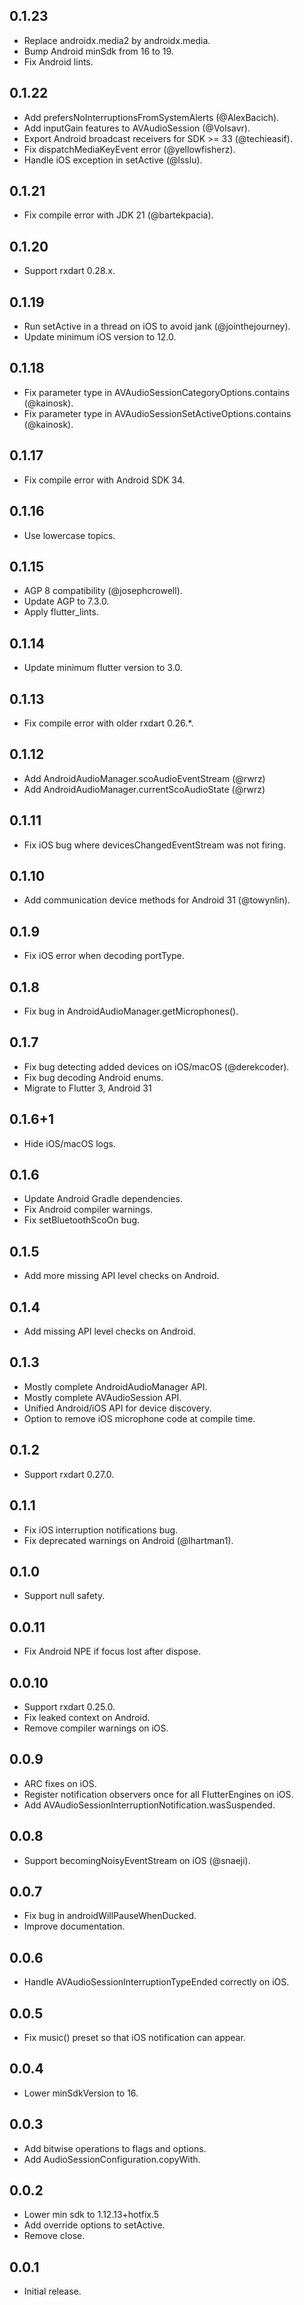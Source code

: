 ## 0.1.23

* Replace androidx.media2 by androidx.media.
* Bump Android minSdk from 16 to 19.
* Fix Android lints.

## 0.1.22

* Add prefersNoInterruptionsFromSystemAlerts (@AlexBacich).
* Add inputGain features to AVAudioSession (@Volsavr).
* Export Android broadcast receivers for SDK >= 33 (@techieasif).
* Fix dispatchMediaKeyEvent error (@yellowfisherz).
* Handle iOS exception in setActive (@lsslu).

## 0.1.21

* Fix compile error with JDK 21 (@bartekpacia).

## 0.1.20

* Support rxdart 0.28.x.

## 0.1.19

* Run setActive in a thread on iOS to avoid jank (@jointhejourney).
* Update minimum iOS version to 12.0.

## 0.1.18

* Fix parameter type in AVAudioSessionCategoryOptions.contains (@kainosk).
* Fix parameter type in AVAudioSessionSetActiveOptions.contains (@kainosk).

## 0.1.17

* Fix compile error with Android SDK 34.

## 0.1.16

* Use lowercase topics.

## 0.1.15

* AGP 8 compatibility (@josephcrowell).
* Update AGP to 7.3.0.
* Apply flutter_lints.

## 0.1.14

* Update minimum flutter version to 3.0.

## 0.1.13

* Fix compile error with older rxdart 0.26.*.

## 0.1.12

* Add AndroidAudioManager.scoAudioEventStream (@rwrz)
* Add AndroidAudioManager.currentScoAudioState (@rwrz)

## 0.1.11

* Fix iOS bug where devicesChangedEventStream was not firing.

## 0.1.10

* Add communication device methods for Android 31 (@towynlin).

## 0.1.9

* Fix iOS error when decoding portType.

## 0.1.8

* Fix bug in AndroidAudioManager.getMicrophones().

## 0.1.7

* Fix bug detecting added devices on iOS/macOS (@derekcoder).
* Fix bug decoding Android enums.
* Migrate to Flutter 3, Android 31

## 0.1.6+1

* Hide iOS/macOS logs.

## 0.1.6

* Update Android Gradle dependencies.
* Fix Android compiler warnings.
* Fix setBluetoothScoOn bug.

## 0.1.5

* Add more missing API level checks on Android.

## 0.1.4

* Add missing API level checks on Android.

## 0.1.3

* Mostly complete AndroidAudioManager API.
* Mostly complete AVAudioSession API.
* Unified Android/iOS API for device discovery.
* Option to remove iOS microphone code at compile time.

## 0.1.2

* Support rxdart 0.27.0.

## 0.1.1

* Fix iOS interruption notifications bug.
* Fix deprecated warnings on Android (@lhartman1).

## 0.1.0

* Support null safety.

## 0.0.11

* Fix Android NPE if focus lost after dispose.

## 0.0.10

* Support rxdart 0.25.0.
* Fix leaked context on Android.
* Remove compiler warnings on iOS.

## 0.0.9

* ARC fixes on iOS.
* Register notification observers once for all FlutterEngines on iOS.
* Add AVAudioSessionInterruptionNotification.wasSuspended.

## 0.0.8

* Support becomingNoisyEventStream on iOS (@snaeji).

## 0.0.7

* Fix bug in androidWillPauseWhenDucked.
* Improve documentation.

## 0.0.6

* Handle AVAudioSessionInterruptionTypeEnded correctly on iOS.

## 0.0.5

* Fix music() preset so that iOS notification can appear.

## 0.0.4

* Lower minSdkVersion to 16.

## 0.0.3

* Add bitwise operations to flags and options.
* Add AudioSessionConfiguration.copyWith.

## 0.0.2

* Lower min sdk to 1.12.13+hotfix.5
* Add override options to setActive.
* Remove close.

## 0.0.1

* Initial release.
